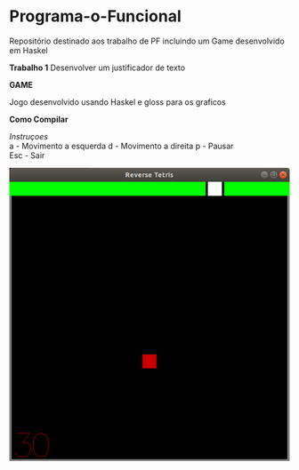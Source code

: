 # Programa-o-Funcional
Repositório destinado aos trabalho de PF incluindo um Game desenvolvido em Haskel


**Trabalho 1**
Desenvolver um justificador de texto  

**GAME**

Jogo desenvolvido usando Haskel e gloss para os graficos  

**Como Compilar**



*Instruçoes*  
a - Movimento a esquerda
d - Movimento a direita
p - Pausar  
Esc - Sair

![Screenshot](tela.png)
